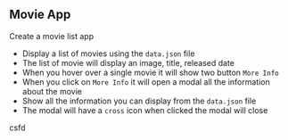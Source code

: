 ## Movie App

Create a movie list app

- Display a list of movies using the `data.json` file
- The list of movie will display an image, title, released date
- When you hover over a single movie it will show two button `More Info`
- When you click on `More Info` it will open a modal all the information about the movie
- Show all the information you can display from the `data.json` file
- The modal will have a `cross` icon when clicked the modal will close

csfd